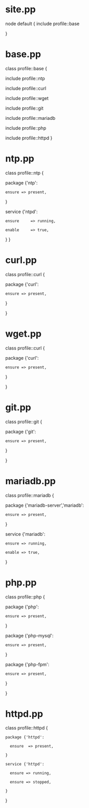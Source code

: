 # site.pp

node default {
   include profile::base
   
}

# base.pp

class profile::base {

  include profile::ntp  
  
  include profile::curl
  
  include profile::wget
  
  include profile::git
  
  include profile::mariadb
  
  include profile::php
  
  include profile::httpd
}

# ntp.pp

class profile::ntp {

  package {'ntp':
  
    ensure => present,
    
  }
  
  service {'ntpd':
  
    ensure     => running,
    
    enable     => true,
    
  }
}

# curl.pp

class profile::curl {
  
  package {'curl':
  
    ensure => present,
    
  }
  
}

# wget.pp

class profile::curl {
  
  package {'curl':
  
    ensure => present,
    
  }
  
}

# git.pp

class profile::git {

  package {'git':
  
    ensure => present,
    
  }
  
}

# mariadb.pp

class profile::mariadb {

  package {'mariadb-server','mariadb':
  
    ensure => present,
    
  }
  
  service {'mariadb':
  
    ensure => running,
    
    enable => true,
    
  }

# php.pp

class profile::php {

  package {'php':
  
    ensure => present,
    
  }
  
  package {'php-mysql':
  
    ensure => present,
    
  }
  
  package {'php-fpm':
  
    ensure => present,
    
  }
  
}

# httpd.pp

class profile::httpd {
    
    package {'httpd':
    
      ensure  => present,
      
    }
    
    service {'httpd':
    
      ensure => running,
      
      ensure => stopped,
      
    }
    
}


